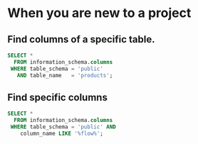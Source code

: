 # When you are new to a project

## Find columns of a specific table.
```sql
SELECT *
  FROM information_schema.columns
 WHERE table_schema = 'public'
   AND table_name   = 'products';
```
## Find specific columns
```sql
SELECT *
  FROM information_schema.columns
 WHERE table_schema = 'public' AND 
 	column_name LIKE '%flow%';
```
